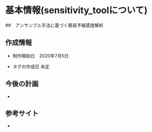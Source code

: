 # 基本情報(sensitivity_toolについて)

##　アンサンブル手法に基づく簡易予報感度解析

## 作成情報
- 制作開始日　2020年7月5日

- タグの作成日 未定

## 今後の計画
- 

## 参考サイト
- 